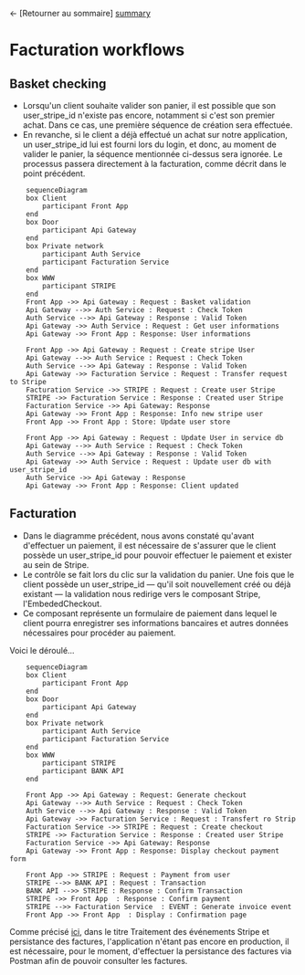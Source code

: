 ← [Retourner au sommaire] [summary]

# Facturation workflows

## Basket checking

- Lorsqu'un client souhaite valider son panier, il est possible que son user_stripe_id n'existe pas encore, notamment si c'est son premier achat. Dans ce cas, une première séquence de création sera effectuée.
- En revanche, si le client a déjà effectué un achat sur notre application, un user_stripe_id lui est fourni lors du login, et donc, au moment de valider le panier, la séquence mentionnée ci-dessus sera ignorée. Le processus passera directement à la facturation, comme décrit dans le point précédent.

```mermaid
    sequenceDiagram
    box Client
        participant Front App
    end
    box Door
        participant Api Gateway
    end
    box Private network
        participant Auth Service
        participant Facturation Service
    end
    box WWW
        participant STRIPE
    end
    Front App ->> Api Gateway : Request : Basket validation
    Api Gateway -->> Auth Service : Request : Check Token
    Auth Service -->> Api Gateway : Response : Valid Token
    Api Gateway ->> Auth Service : Request : Get user informations
    Api Gateway ->> Front App : Response: User informations

    Front App ->> Api Gateway : Request : Create stripe User
    Api Gateway -->> Auth Service : Request : Check Token
    Auth Service -->> Api Gateway : Response : Valid Token
    Api Gateway ->> Facturation Service : Request : Transfer request to Stripe
    Facturation Service ->> STRIPE : Request : Create user Stripe
    STRIPE ->> Facturation Service : Response : Created user Stripe
    Facturation Service ->> Api Gateway: Response
    Api Gateway ->> Front App : Response: Info new stripe user
    Front App ->> Front App : Store: Update user store

    Front App ->> Api Gateway : Request : Update User in service db
    Api Gateway -->> Auth Service : Request : Check Token
    Auth Service -->> Api Gateway : Response : Valid Token
    Api Gateway ->> Auth Service : Request : Update user db with user_stripe_id
    Auth Service ->> Api Gateway : Response
    Api Gateway ->> Front App : Response: Client updated
```

## Facturation

- Dans le diagramme précédent, nous avons constaté qu'avant d'effectuer un paiement, il est nécessaire de s'assurer que le client possède un user_stripe_id pour pouvoir effectuer le paiement et exister au sein de Stripe.
- Le contrôle se fait lors du clic sur la validation du panier. Une fois que le client possède un user_stripe_id — qu'il soit nouvellement créé ou déjà existant — la validation nous redirige vers le composant Stripe, l'EmbededCheckout.
- Ce composant représente un formulaire de paiement dans lequel le client pourra enregistrer ses informations bancaires et autres données nécessaires pour procéder au paiement.

Voici le déroulé...

```mermaid
    sequenceDiagram
    box Client
        participant Front App
    end
    box Door
        participant Api Gateway
    end
    box Private network
        participant Auth Service
        participant Facturation Service
    end
    box WWW
        participant STRIPE
        participant BANK API
    end

    Front App ->> Api Gateway : Request: Generate checkout
    Api Gateway -->> Auth Service : Request : Check Token
    Auth Service -->> Api Gateway : Response : Valid Token
    Api Gateway ->> Facturation Service : Request : Transfert ro Strip
    Facturation Service ->> STRIPE : Request : Create checkout
    STRIPE ->> Facturation Service : Response : Created user Stripe
    Facturation Service ->> Api Gateway: Response
    Api Gateway ->> Front App : Response: Display checkout payment form

    Front App ->> STRIPE : Request : Payment from user
    STRIPE -->> BANK API : Request : Transaction
    BANK API -->> STRIPE : Response : Confirm Transaction
    STRIPE ->> Front App  : Response : Confirm payment
    STRIPE -->> Facturation Service  : EVENT : Generate invoice event
    Front App ->> Front App  : Display : Confirmation page
```

Comme précisé [ici][facturation-details], dans le titre Traitement des événements Stripe et persistance des factures, l'application n'étant pas encore en production, il est nécessaire, pour le moment, d'effectuer la persistance des factures via Postman afin de pouvoir consulter les factures.

[facturation-details]: ../../workflow/stripe/facturation.md
[summary]: ../../README.md
